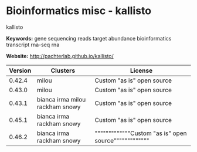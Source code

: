 # Bioinformatics misc - kallisto

kallisto

**Keywords:** gene sequencing reads target abundance bioinformatics transcript rna-seq rna

**Website:** <http://pachterlab.github.io/kallisto/>

| Version | Clusters | License |
| ------- | -------- | ------- |
| 0.42.4 | milou | Custom "as is" open source |
| 0.43.0 | milou | Custom "as is" open source |
| 0.43.1 | bianca irma milou rackham snowy | Custom "as is" open source |
| 0.45.1 | bianca irma rackham snowy | Custom "as is" open source |
| 0.46.2 | bianca irma rackham snowy | """""""""""""Custom "as is" open source""""""""""""" |
